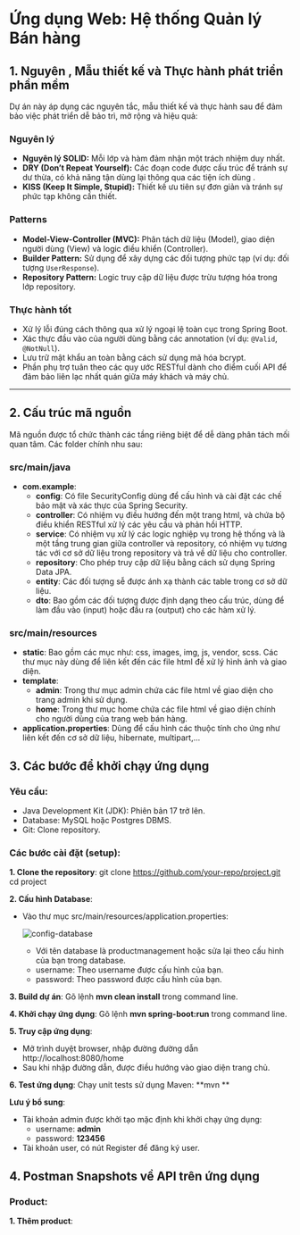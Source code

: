# Ứng dụng Web: Hệ thống Quản lý Bán hàng

## 1. Nguyên , Mẫu thiết kế và Thực hành phát triển phần mềm

Dự án này áp dụng các nguyên tắc, mẫu thiết kế và thực hành sau để đảm bảo việc phát triển dễ bảo trì, mở rộng và hiệu quả:

### **Nguyên lý**
- **Nguyên lý SOLID:** Mỗi lớp và hàm đảm nhận một trách nhiệm duy nhất.
- **DRY (Don’t Repeat Yourself):** Các đoạn code được cấu trúc để tránh sự dư thừa, có khả năng tận dùng lại thông qua các tiện ích dùng .
- **KISS (Keep It Simple, Stupid):** Thiết kế ưu tiên sự đơn giản và tránh sự phức tạp không cần thiết.

### **Patterns**
- **Model-View-Controller (MVC):** Phân tách dữ liệu (Model), giao diện người dùng (View) và logic điều khiển (Controller).
- **Builder Pattern:** Sử dụng để xây dựng các đối tượng phức tạp (ví dụ: đối tượng `UserResponse`).
- **Repository Pattern:** Logic truy cập dữ liệu được trừu tượng hóa trong lớp repository.

### **Thực hành tốt**
- Xử lý lỗi đúng cách thông qua xử lý ngoại lệ toàn cục trong Spring Boot.
- Xác thực đầu vào của người dùng bằng các annotation (ví dụ: `@Valid`, `@NotNull`).
- Lưu trữ mật khẩu an toàn bằng cách sử dụng mã hóa bcrypt.
- Phần phụ trợ tuân theo các quy ước RESTful dành cho điểm cuối API để đảm bảo liên lạc nhất quán giữa máy khách và máy chủ.

---

## 2. Cấu trúc mã nguồn

Mã nguồn được tổ chức thành các tầng riêng biệt để dễ dàng phân tách mối quan tâm. Các folder chính nhu sau:
### **src/main/java**
- **com.example**:
  + **config**: Có file SecurityConfig dùng để cấu hình và cài đặt các chế bảo mật và xác thực của Spring Security.
  + **controller**: Có nhiệm vụ điều hướng đến một trang html, và chứa bộ điều khiển RESTful xử lý các yêu cầu và phản hồi HTTP.
  + **service**: Có nhiệm vụ xử lý các logic nghiệp vụ trong hệ thống và là một tầng trung gian giữa controller và repository, có nhiệm vụ tương tác với cơ sở dữ liệu trong repository và trả về dữ liệu cho controller.
  + **repository**: Cho phép truy cập dữ liệu bằng cách sử dụng Spring Data JPA.
  + **entity**: Các đối tượng sễ được ánh xạ thành các table trong cơ sở dữ liệu.
  + **dto**: Bao gồm các đối tượng được định dạng theo cấu trúc, dùng để làm đầu vào (input) hoặc đầu ra (output) cho các hàm xử lý.

### **src/main/resources**
- **static**: Bao gồm các mục như: css, images, img, js, vendor, scss. Các thư mục này dùng để liên kết đến các file html để xử lý hình ảnh và giao diện.
- **template**:
  + **admin**: Trong thư mục admin chứa các file html về giao diện cho trang admin khi sử dụng.
  + **home**: Trong thư mục home chứa các file html về giao diện chính cho người dùng của trang web bán hàng.
- **application.properties**: Dùng để cấu hình các thuộc tính cho ứng như liên kết đến cơ sở dữ liệu, hibernate, multipart,...

## 3. Các bước để khởi chạy ứng dụng
### **Yêu cầu**:
- Java Development Kit (JDK): Phiên bản 17 trở lên.
- Database: MySQL hoặc Postgres DBMS.
- Git: Clone repository.
### **Các bước cài đặt (setup)**:
**1. Clone the repository**:
      git clone https://github.com/your-repo/project.git
      cd project

**2. Cấu hình Database**:
- Vào thư mục src/main/resources/application.properties:
  
  ![config-database](https://github.com/user-attachments/assets/9dffcf26-b466-4d45-be80-edabcd1c600b)

  + Với tên database là productmanagement hoặc sửa lại theo cấu hình của bạn trong database.
  + username: Theo username được cấu hình của bạn.
  + password: Theo password được cấu hình của bạn.

**3. Build dự án**: Gõ lệnh **mvn clean install** trong command line.

**4. Khởi chạy ứng dụng**: Gõ lệnh **mvn spring-boot:run** trong command line. 

**5. Truy cập ứng dụng**: 
- Mở trình duyệt browser, nhập đường đường dẫn http://localhost:8080/home
- Sau khi nhập đường dẫn, được điều hướng vào giao diện trang chủ.

**6. Test ứng dụng**: Chạy unit tests sử dụng Maven: **mvn **

**Lưu ý bổ sung**:
- Tài khoản admin được khởi tạo mặc định khi khởi chạy ứng dụng:
  + username: **admin**
  + password: **123456**
- Tài khoản user, có nút Register để đăng ký user.


## 4. Postman Snapshots về API trên ứng dụng
### **Product**:
**1. Thêm product**:






  


